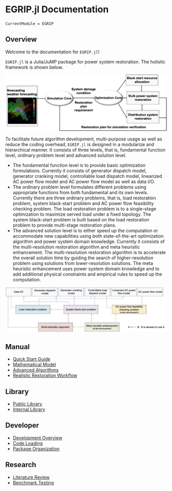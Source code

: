 # EGRIP.jl Documentation

```@meta
CurrentModule = EGRIP
```
## Overview
Welcome to the documentation for `EGRIP.jl`!

`EGRIP.jl` is a Julia/JuMP package for power system restoration. The holistic framework is shown below.

![Holistic structure](fig_holistic.png)


To facilitate future algorithm development, multi-purpose usage as well as reduce the coding overhead, `EGRIP.jl` is designed in a modularize and hierarchical manner. It consists of three levels, that is, fundamental function level, ordinary problem level and advanced solution level.
- The fundamental function level is to provide basic optimization formulations. Currently it consists of generator dispatch model, generator cranking model, controllable load dispatch model, linearized AC power flow model and AC power flow model as well as data I/O.
- The ordinary problem level formulates different problems using appropriate functions from both fundamental and its own levels. Currently there are three ordinary problems, that is, load restoration problem, system black-start problem and AC power flow feasibility checking problem. The load restoration problem is to a single-stage optimization to maximize served load under a fixed topology. The system black-start problem is built based on the load restoration problem to provide multi-stage restoration plans.
- The advanced solution level is to either speed up the computation or accommodate new capabilities using both state-of-the-art optimization algorithm and power system domain knowledge. Currently it consists of the multi-resolution restoration algorithm and meta heuristic enhancement. The multi-resolution restoration algorithm is to accelerate the overall solution time by guiding the search of higher-resolution problem using solutions from lower-resolution solutions. The meta heuristic enhancement uses power system domain knowledge and to add additional physical constraints and empirical rules to speed up the computation.

![Toolkit structure](fig_structure.png)


## Manual
- [Quick Start Guide](@ref)
- [Mathematical Model](@ref)
- [Advanced Algorithms](@ref)
- [Realistic Restoration Workflow](@ref)
## Library
- [Public Library](@ref)
- [Internal Library](@ref)
## Developer
- [Development Overview](@ref)
- [Code Loading](@ref)
- [Package Organization](@ref)
## Research
- [Literature Review](@ref)
- [Benchmark Testing](@ref)

